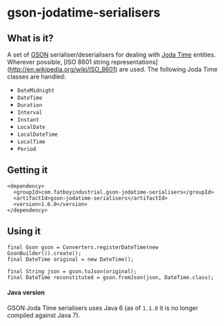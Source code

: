 # gson-jodatime-serialisers

## What is it?

A set of [GSON](http://code.google.com/p/google-gson/) serialiser/deserialisers for dealing with 
[Joda Time](http://joda-time.sourceforge.net/) entities.  Wherever possible, [ISO 8601 string representations]
(http://en.wikipedia.org/wiki/ISO_8601) are used.  The following Joda Time classes are handled:

* `DateMidnight`
* `DateTime`
* `Duration`
* `Interval`
* `Instant`
* `LocalDate`
* `LocalDateTime`
* `LocalTime`
* `Period`

## Getting it

````
<dependency>
  <groupId>com.fatboyindustrial.gson-jodatime-serialisers</groupId>
  <artifactId>gson-jodatime-serialisers</artifactId>
  <version>1.6.0</version>
</dependency>
````

## Using it

````
final Gson gson = Converters.registerDateTime(new GsonBuilder()).create();
final DateTime original = new DateTime();

final String json = gson.toJson(original);
final DateTime reconstituted = gson.fromJson(json, DateTime.class);
````

#### Java version

GSON Joda Time serialisers uses Java 6 (as of `1.1.0` it is no longer compiled against Java 7).
